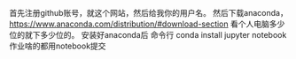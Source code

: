 首先注册github账号，就这个网站，然后给我你的用户名。
然后下载anaconda，https://www.anaconda.com/distribution/#download-section
看个人电脑多少位的就下多少位的。
安装好anaconda后 命令行 conda install jupyter notebook
作业啥的都用notebook提交

